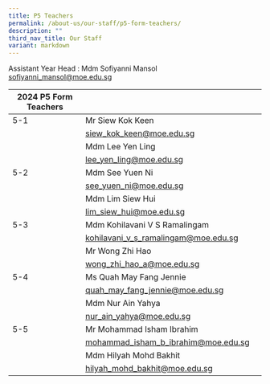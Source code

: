 ```yaml
---
title: P5 Teachers
permalink: /about-us/our-staff/p5-form-teachers/
description: ""
third_nav_title: Our Staff
variant: markdown
---
```

Assistant Year Head : Mdm Sofiyanni Mansol
<br>
sofiyanni_mansol@moe.edu.sg



| 2024 P5 Form Teachers |  |  |
| -------- | -------- | -------- |
| 5-1    | Mr Siew Kok Keen  |      |
|     | siew_kok_keen@moe.edu.sg     |      |
|    | Mdm Lee Yen Ling     |     |
|   | lee_yen_ling@moe.edu.sg    |     |
| 5-2 | Mdm See Yuen Ni     |      |
|      | see_yuen_ni@moe.edu.sg     |    |
|      | Mdm Lim Siew Hui    |     |
|      | lim_siew_hui@moe.edu.sg    |     |
| 5-3    | Mdm Kohilavani V S Ramalingam     |    |
|     | kohilavani_v_s_ramalingam@moe.edu.sg    |    |
|     | Mr Wong Zhi Hao    |      |
|      | wong_zhi_hao_a@moe.edu.sg     |      |
| 5-4    | Ms Quah May Fang Jennie    |      |
|      | quah_may_fang_jennie@moe.edu.sg    |      |
|     | Mdm Nur Ain Yahya   |    |
|      | nur_ain_yahya@moe.edu.sg   |      |
| 5-5   | Mr Mohammad Isham Ibrahim     |      |
|    | mohammad_isham_b_ibrahim@moe.edu.sg   |     |
|      | Mdm Hilyah Mohd Bakhit   |      |
|   | hilyah_mohd_bakhit@moe.edu.sg   |     |
